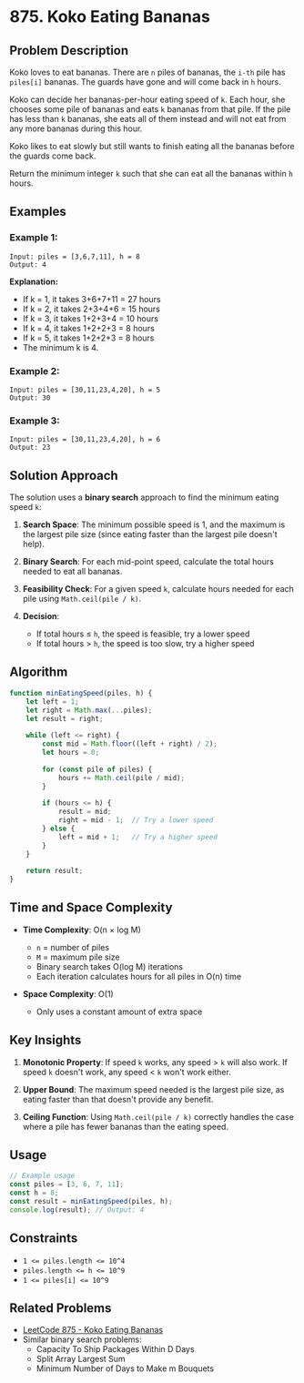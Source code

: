 # 875. Koko Eating Bananas

## Problem Description

Koko loves to eat bananas. There are `n` piles of bananas, the `i-th` pile has `piles[i]` bananas. The guards have gone and will come back in `h` hours.

Koko can decide her bananas-per-hour eating speed of `k`. Each hour, she chooses some pile of bananas and eats `k` bananas from that pile. If the pile has less than `k` bananas, she eats all of them instead and will not eat from any more bananas during this hour.

Koko likes to eat slowly but still wants to finish eating all the bananas before the guards come back.

Return the minimum integer `k` such that she can eat all the bananas within `h` hours.

## Examples

### Example 1:
```
Input: piles = [3,6,7,11], h = 8
Output: 4
```
**Explanation:**
- If k = 1, it takes 3+6+7+11 = 27 hours
- If k = 2, it takes 2+3+4+6 = 15 hours  
- If k = 3, it takes 1+2+3+4 = 10 hours
- If k = 4, it takes 1+2+2+3 = 8 hours
- If k = 5, it takes 1+2+2+3 = 8 hours
- The minimum k is 4.

### Example 2:
```
Input: piles = [30,11,23,4,20], h = 5
Output: 30
```

### Example 3:
```
Input: piles = [30,11,23,4,20], h = 6
Output: 23
```

## Solution Approach

The solution uses a **binary search** approach to find the minimum eating speed `k`:

1. **Search Space**: The minimum possible speed is 1, and the maximum is the largest pile size (since eating faster than the largest pile doesn't help).

2. **Binary Search**: For each mid-point speed, calculate the total hours needed to eat all bananas.

3. **Feasibility Check**: For a given speed `k`, calculate hours needed for each pile using `Math.ceil(pile / k)`.

4. **Decision**: 
   - If total hours ≤ `h`, the speed is feasible, try a lower speed
   - If total hours > `h`, the speed is too slow, try a higher speed

## Algorithm

```javascript
function minEatingSpeed(piles, h) {
    let left = 1;
    let right = Math.max(...piles);
    let result = right;
    
    while (left <= right) {
        const mid = Math.floor((left + right) / 2);
        let hours = 0;
        
        for (const pile of piles) {
            hours += Math.ceil(pile / mid);
        }
        
        if (hours <= h) {
            result = mid;
            right = mid - 1;  // Try a lower speed
        } else {
            left = mid + 1;   // Try a higher speed
        }
    }
    
    return result;
}
```

## Time and Space Complexity

- **Time Complexity**: O(n × log M)
  - `n` = number of piles
  - `M` = maximum pile size
  - Binary search takes O(log M) iterations
  - Each iteration calculates hours for all piles in O(n) time

- **Space Complexity**: O(1)
  - Only uses a constant amount of extra space

## Key Insights

1. **Monotonic Property**: If speed `k` works, any speed > `k` will also work. If speed `k` doesn't work, any speed < `k` won't work either.

2. **Upper Bound**: The maximum speed needed is the largest pile size, as eating faster than that doesn't provide any benefit.

3. **Ceiling Function**: Using `Math.ceil(pile / k)` correctly handles the case where a pile has fewer bananas than the eating speed.

## Usage

```javascript
// Example usage
const piles = [3, 6, 7, 11];
const h = 8;
const result = minEatingSpeed(piles, h);
console.log(result); // Output: 4
```

## Constraints

- `1 <= piles.length <= 10^4`
- `piles.length <= h <= 10^9`
- `1 <= piles[i] <= 10^9`

## Related Problems

- [LeetCode 875 - Koko Eating Bananas](https://leetcode.com/problems/koko-eating-bananas/)
- Similar binary search problems:
  - Capacity To Ship Packages Within D Days
  - Split Array Largest Sum
  - Minimum Number of Days to Make m Bouquets
